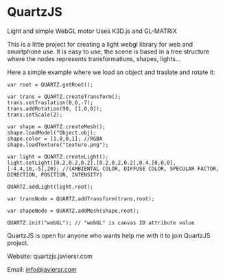 QuartzJS
========

Light and simple WebGL motor
Uses K3D.js and GL-MATRIX

This is a little project for creating a light webgl library for web and smartphone use.
It is easy to use, the scene is based in a tree structure where the nodes represents transformations, shapes, lights...

Here a simple example where we load an object and traslate and rotate it:

  	var root = QUARTZ.getRoot();
  
  	var trans = QUARTZ.createTransform();
  	trans.setTraslation(0,0,-7);
  	trans.addRotation(90, [1,0,0]);
  	trans.setScale(2);
  
  	var shape = QUARTZ.createMesh();
  	shape.loadModel("Object.obj);
  	shape.color = [1,0,0,1]; //RGBA
  	shape.loadTexture("texture.png");
  
  	var light = QUARTZ.createLight();
	light.setLight([0.2,0.2,0.2],[0.2,0.2,0.2],0.4,[0,0,0],[-4.4,10,-5],20); //(AMBIENTAL COLOR, DIFFUSE COLOR, SPECULAR FACTOR, DIRECTION, POSITION, INTENSITY)
  
  	QUARTZ.addLight(light,root);
  
  	var transNode = QUARTZ.addTransform(trans,root);
  
  	var shapeNode = QUARTZ.addMesh(shape,root);
  
  	QUARTZ.init("webGL"); // "webGL" is canvas ID attribute value
  
  

QuartzJS is open for anyone who wants help me with it to join QuartzJS project.

Website: quartzjs.javiersr.com

Email: info@javiersr.com
